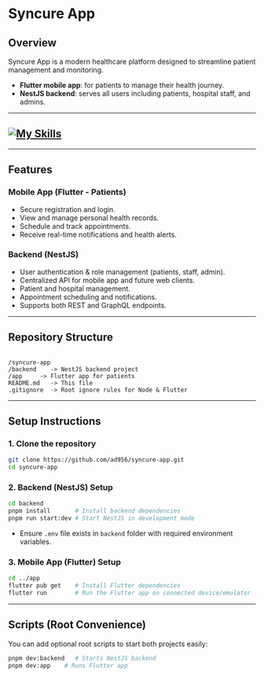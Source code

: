 # Syncure App

## Overview
Syncure App is a modern healthcare platform designed to streamline patient management and monitoring.  
- **Flutter mobile app**: for patients to manage their health journey.  
- **NestJS backend**: serves all users including patients, hospital staff, and admins.

---

## [![My Skills](https://go-skill-icons.vercel.app/api/icons?i=flutter,dart,nestjs,ts,pnpm,mongodb,graphql&theme=dark)](https://skillicons.dev)

---

## Features

### Mobile App (Flutter - Patients)
- Secure registration and login.
- View and manage personal health records.
- Schedule and track appointments.
- Receive real-time notifications and health alerts.

### Backend (NestJS)
- User authentication & role management (patients, staff, admin).
- Centralized API for mobile app and future web clients.
- Patient and hospital management.
- Appointment scheduling and notifications.
- Supports both REST and GraphQL endpoints.

---

## Repository Structure

```

/syncure-app
/backend    -> NestJS backend project
/app     -> Flutter app for patients
README.md   -> This file
.gitignore  -> Root ignore rules for Node & Flutter

````

---

## Setup Instructions

### 1. Clone the repository
```bash
git clone https://github.com/ad956/syncure-app.git
cd syncure-app
````

### 2. Backend (NestJS) Setup

```bash
cd backend
pnpm install       # Install backend dependencies
pnpm run start:dev # Start NestJS in development mode
```

* Ensure `.env` file exists in `backend` folder with required environment variables.

### 3. Mobile App (Flutter) Setup

```bash
cd ../app
flutter pub get    # Install Flutter dependencies
flutter run        # Run the Flutter app on connected device/emulator
```

---

## Scripts (Root Convenience)

You can add optional root scripts to start both projects easily:

```bash
pnpm dev:backend   # Starts NestJS backend
pnpm dev:app    # Runs Flutter app
```